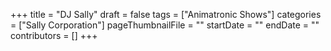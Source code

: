 +++
title = "DJ Sally"
draft = false
tags = ["Animatronic Shows"]
categories = ["Sally Corporation"]
pageThumbnailFile = ""
startDate = ""
endDate = ""
contributors = []
+++
